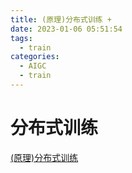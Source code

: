 ```yaml
---
title: (原理)分布式训练 +
date: 2023-01-06 05:51:54
tags:
  - train
categories:
  - AIGC  
  - train
---
```


<p></p>
<!-- more -->


# 分布式训练
[(原理)分布式训练](https://candied-skunk-1ca.notion.site/b23e09b21dee4e7595122d2c5f3943ae?pvs=4)
